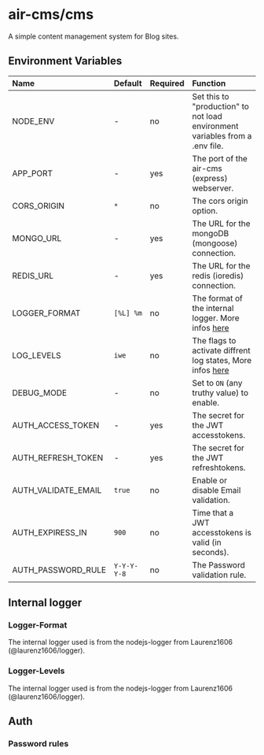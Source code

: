 # air-cms/cms
A simple content management system for Blog sites.

## Environment Variables
|Name|Default|Required|Function|
|:-|:-|:-|:-|
|NODE_ENV|-|no|Set this to "production" to not load environment variables from a .env file.|
|APP_PORT|-|yes|The port of the air-cms (express) webserver.|
|CORS_ORIGIN|`*`|no|The cors origin option.|
|MONGO_URL|-|yes|The URL for the mongoDB (mongoose) connection.|
|REDIS_URL|-|yes|The URL for the redis (ioredis) connection.|
|LOGGER_FORMAT|`[%L] %m`|no|The format of the internal logger. More infos [here](https://github.com/air-cms/cms/blob/main/README.md#logger-format)|
|LOG_LEVELS|`iwe`|no|The flags to activate diffrent log states, More infos [here](https://github.com/air-cms/cms/blob/main/README.md#logger-levels)|
|DEBUG_MODE|-|no|Set to `ON` (any truthy value) to enable.|
|AUTH_ACCESS_TOKEN|-|yes|The secret for the JWT accesstokens.|
|AUTH_REFRESH_TOKEN|-|yes|The secret for the JWT refreshtokens.|
|AUTH_VALIDATE_EMAIL|`true`|no|Enable or disable Email validation.|
|AUTH_EXPIRESS_IN|`900`|no|Time that a JWT accesstokens is valid (in seconds).|
|AUTH_PASSWORD_RULE|`Y-Y-Y-Y-8`|no|The Password validation rule.|


## Internal logger

### Logger-Format
The internal logger used is from the nodejs-logger from Laurenz1606 (@laurenz1606/logger).

### Logger-Levels
The internal logger used is from the nodejs-logger from Laurenz1606 (@laurenz1606/logger).

## Auth

### Password rules